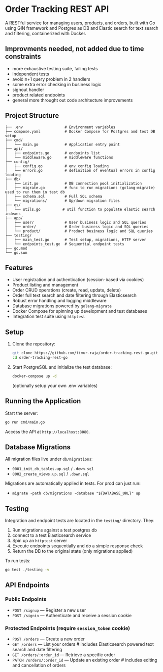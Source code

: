 # Order Tracking REST API

A RESTful service for managing users, products, and orders, built with Go using GIN framework and Postgres as DB and Elastic search for text search and filtering, containerized with Docker.

## Improvments needed, not added due to time constraints 
- more exhaustive testing suite, failing tests
- independent tests
- avoid n+1 query problem in 2 handlers
- some extra error checking in business logic
- signout handler
- product related endpoints
- general more throught out code architecture improvements

## Project Structure

```
├── .env                   # Environment variables
├── compose.yaml           # Docker Compose for Postgres and test DB setup
├── cmd/
│   └── main.go            # Application entry point
├── api/
│   ├── endpoints.go       # endpoints list
│   └── middleware.go      # middleware functions
├── config/
│   ├── config.go          # env config loading
│   └── errors.go          # definition of eventual errors in config loading
├── db/
│   ├── init.go            # DB connection pool initialization
│   ├── migrate.go         # func to run migrations (golang-migrate) used to run them in test db
│   ├── schema.sql         # Full SQL schema
│   └── migrations/        # Up/down migration files
├── es/
│   └── utils.go          # util function to populate elastic search indexes
├── app/
│   ├── user/              # User business logic and SQL queries
│   ├── order/             # Order business logic and SQL queries
│   └── product/           # Product business logic and SQL queries
├── testing/
│   ├── main_test.go       # Test setup, migrations, HTTP server
│   └── endpoints_test.go  # Sequential endpoint tests
├── go.mod
└── go.sum
```

## Features

* User registration and authentication (session-based via cookies)
* Product listing and management
* Order CRUD operations (create, read, update, delete)
* Order full text search and date filtering through Elasticsearch
* Robust error handling and logging middleware
* Database migrations powered by `golang-migrate`
* Docker Compose for spinning up development and test databases
* Integration test suite using `httptest`

## Setup

1. Clone the repository:

   ```bash
   git clone https://github.com/timur-raja/order-tracking-rest-go.git
   cd order-tracking-rest-go
   ```
2. Start PostgreSQL and initialize the test database:

   ```bash
   docker-compose up -d
   ```

   (optionally setup your own .env variables)

## Running the Application

Start the server:

```bash
go run cmd/main.go
```

Access the API at `http://localhost:8080`.

## Database Migrations

All migration files live under `db/migrations`:

* `0001_init_db_tables.up.sql` / `.down.sql`
* `0002_create_views.up.sql` / `.down.sql`

Migrations are automatically applied in tests.
For prod can just run:

* `migrate -path db/migrations -database "${DATABASE_URL}" up`

## Testing

Integration and endpoint tests are located in the `testing/` directory. They:

1. Run migrations against a test postgres db
2. connect to a test Elasticsearch service
3. Spin up an `httptest` server
4. Execute endpoints sequentially and do a simple response check
5. Return the DB to the original state (only migrations applied)

To run tests:

```bash
go test ./testing -v
```

## API Endpoints

### Public Endpoints

* `POST /signup` — Register a new user
* `POST /signin` — Authenticate and receive a session cookie

### Protected Endpoints (require `session_token` cookie)

* `POST /orders` — Create a new order
* `GET /orders` — List your orders # includes Elasticsearch powered text search and date filtering
* `GET /orders/:order_id` — Retrieve a specific order
* `PATCH /orders/:order_id` — Update an existing order # includes editing and cancellation of orders

